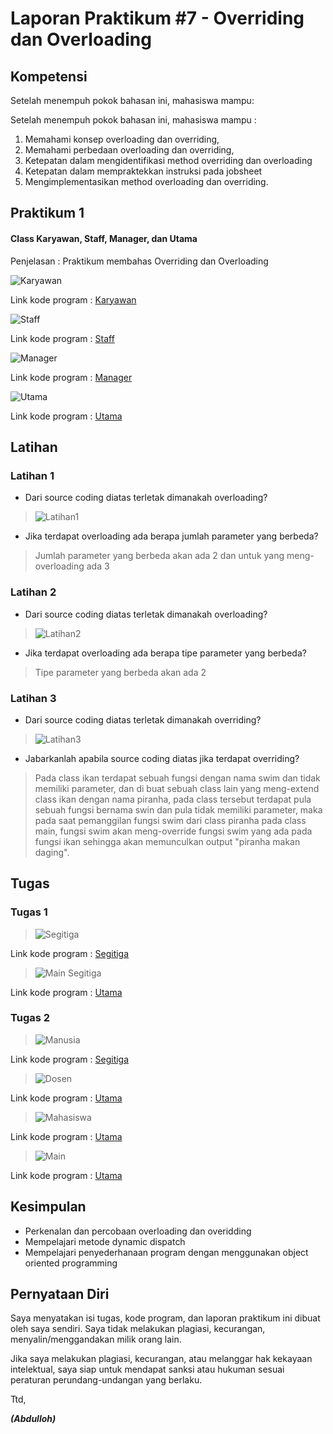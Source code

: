 # Laporan Praktikum #7 - Overriding dan Overloading

## Kompetensi

Setelah menempuh pokok bahasan ini, mahasiswa mampu:

Setelah menempuh pokok bahasan ini, mahasiswa mampu :
1. Memahami konsep overloading dan overriding,
2. Memahami perbedaan overloading dan overriding,
3. Ketepatan dalam mengidentifikasi method overriding dan overloading
4. Ketepatan dalam mempraktekkan instruksi pada jobsheet 
5. Mengimplementasikan method overloading dan overriding.

## Praktikum 1

#### Class Karyawan, Staff, Manager, dan Utama

Penjelasan : Praktikum membahas Overriding dan Overloading

![Karyawan](img/Karyawan1841720209Abdulloh.png)

Link kode program : [Karyawan](../../src/7_Overriding_dan_Overloading/Karyawan1841720209Abdulloh.java)

![Staff](img/Staff1841720209Abdulloh.png)

Link kode program : [Staff](../../src/7_Overriding_dan_Overloading/Staff1841720209Abdulloh.java)

![Manager](img/Manager1841720209Abdulloh.png)

Link kode program : [Manager](../../src/7_Overriding_dan_Overloading/Manager1841720209Abdulloh.java)

![Utama](img/Utama1841720209Abdulloh.png)

Link kode program : [Utama](../../src/7_Overriding_dan_Overloading/Utama1841720209Abdulloh.java)


## Latihan

### Latihan 1

* Dari source coding diatas terletak dimanakah overloading?
> ![Latihan1](img/Latihan1.1841720209Abdulloh.png)

* Jika terdapat overloading ada berapa jumlah parameter yang berbeda?
> Jumlah parameter yang berbeda akan ada 2 dan untuk yang meng-overloading ada 3



### Latihan 2

* Dari source coding diatas terletak dimanakah overloading?
> ![Latihan2](img/Latihan2.1841720209Abdulloh.png)

* Jika terdapat overloading ada berapa tipe parameter yang berbeda?
> Tipe parameter yang berbeda akan ada 2 



### Latihan 3

* Dari source coding diatas terletak dimanakah overriding?
> ![Latihan3](img/Latihan3.1841720209Abdulloh.png)

* Jabarkanlah apabila source coding diatas jika terdapat overriding?
>  Pada class ikan terdapat sebuah fungsi dengan nama swim dan tidak memiliki parameter, dan di buat sebuah class lain yang meng-extend class ikan dengan nama piranha, pada class tersebut terdapat pula sebuah fungsi bernama swin dan pula tidak memiliki parameter, maka pada saat pemanggilan fungsi swim dari class piranha pada class main, fungsi swim akan meng-override fungsi swim yang ada pada fungsi ikan sehingga akan memunculkan output "piranha makan daging".



## Tugas
### Tugas 1

> ![Segitiga](img/Segitiga1841720209Abdulloh.png)

Link kode program : [Segitiga](../../src/7_Overriding_dan_Overloading/Segitiga1841720209Abdulloh.java)

> ![Main Segitiga](img/MainSegitiga1841720209Abdulloh.png)

Link kode program : [Utama](../../src/7_Overriding_dan_Overloading/MainSegitiga1841720209Abdulloh.java)


### Tugas 2

> ![Manusia](img/Manusia1841720209Abdulloh.png)

Link kode program : [Segitiga](../../src/7_Overriding_dan_Overloading/Manusia1841720209Abdulloh.java)

> ![Dosen](img/Dosen1841720209Abdulloh.png)

Link kode program : [Utama](../../src/7_Overriding_dan_Overloading/Dosen1841720209Abdulloh.java)

> ![Mahasiswa](img/Mahasiswa1841720209Abdulloh.png)

Link kode program : [Utama](../../src/7_Overriding_dan_Overloading/Mahasiswa1841720209Abdulloh.java)

> ![Main](img/MainTugas21841720209Abdulloh.png)

Link kode program : [Utama](../../src/7_Overriding_dan_Overloading/MainTugas21841720209Abdulloh.java)

## Kesimpulan

* Perkenalan dan percobaan overloading dan overidding
* Mempelajari metode dynamic dispatch
* Mempelajari penyederhanaan program dengan menggunakan object oriented programming

## Pernyataan Diri

Saya menyatakan isi tugas, kode program, dan laporan praktikum ini dibuat oleh saya sendiri. Saya tidak melakukan plagiasi, kecurangan, menyalin/menggandakan milik orang lain.

Jika saya melakukan plagiasi, kecurangan, atau melanggar hak kekayaan intelektual, saya siap untuk mendapat sanksi atau hukuman sesuai peraturan perundang-undangan yang berlaku.

Ttd,

***(Abdulloh)***